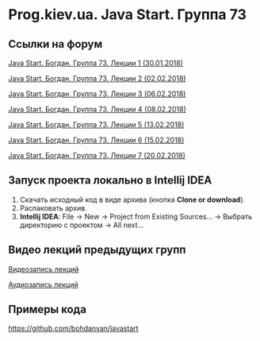 Prog.kiev.ua. Java Start. Группа 73
===

## Cсылки на форум

[Java Start. Богдан. Группа 73. Лекции 1 (30.01.2018)](https://prog.kiev.ua/forum/index.php/topic,3426.0.html)

[Java Start. Богдан. Группа 73. Лекции 2 (02.02.2018)](https://prog.kiev.ua/forum/index.php/topic,3435.0.html)

[Java Start. Богдан. Группа 73. Лекции 3 (06.02.2018)](https://prog.kiev.ua/forum/index.php/topic,3442.0.html)

[Java Start. Богдан. Группа 73. Лекции 4 (08.02.2018)](https://prog.kiev.ua/forum/index.php/topic,3450.0.html)

[Java Start. Богдан. Группа 73. Лекции 5 (13.02.2018)](https://prog.kiev.ua/forum/index.php/topic,3463.0.html)

[Java Start. Богдан. Группа 73. Лекции 6 (15.02.2018)](https://prog.kiev.ua/forum/index.php/topic,3469.0.html)

[Java Start. Богдан. Группа 73. Лекции 7 (20.02.2018)](https://prog.kiev.ua/forum/index.php/topic,3477.0.html)

## Запуск проекта локально в Intellij IDEA

1. Скачать исходный код в виде архива (кнопка **Clone or download**).
2. Распаковать архив.
3. **Intellij IDEA**: File -> New -> Project from Existing Sources... -> Выбрать директорию с проектом -> All next...

## Видео лекций предыдущих групп

[Видеозапись лекций](https://mega.nz/#F!SRclnQQT)

[Аудиозапиcь лекций](https://mega.nz/#F!GY8UjTBS)

## Примеры кода

https://github.com/bohdanvan/javastart
